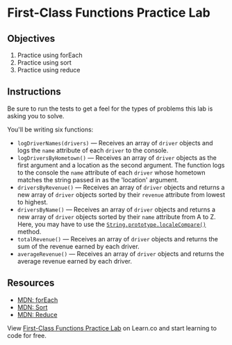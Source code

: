 # First-Class Functions Practice Lab

## Objectives
1. Practice using forEach
2. Practice using sort
3. Practice using reduce

## Instructions
Be sure to run the tests to get a feel for the types of problems this lab is
asking you to solve.

You'll be writing six functions:
* `logDriverNames(drivers)` — Receives an array of `driver` objects and logs the `name` attribute of each `driver` to the console.
* `logDriversByHometown()` — Receives an array of `driver` objects as the first argument and a location as the second argument. The function logs to the console the `name` attribute of each `driver` whose hometown matches the string passed in as the 'location' argument.
* `driversByRevenue()` — Receives an array of `driver` objects and returns a new array of `driver` objects sorted by their `revenue` attribute from lowest to highest.
* `driversByName()` — Receives an array of `driver` objects and returns a new array of `driver` objects sorted by their `name` attribute from A to Z. Here, you may have to use the [`String.prototype.localeCompare()`](https://developer.mozilla.org/en-US/docs/Web/JavaScript/Reference/Global_Objects/String/localeCompare) method.
* `totalRevenue()` — Receives an array of `driver` objects and returns the sum of the revenue earned by each driver.
* `averageRevenue()` — Receives an array of `driver` objects and returns the average revenue earned by each driver.

## Resources
- [MDN: forEach](https://developer.mozilla.org/en-US/docs/Web/JavaScript/Reference/Global_Objects/Array/forEach)
- [MDN: Sort](https://developer.mozilla.org/en-US/docs/Web/JavaScript/Reference/Global_Objects/Array/sort)
- [MDN: Reduce](https://developer.mozilla.org/en-US/docs/Web/JavaScript/Reference/Global_Objects/Array/Reduce)

<p class='util--hide'>View <a href='https://learn.co/lessons/js-advanced-first-class-functions-practice-lab'>First-Class Functions Practice Lab</a> on Learn.co and start learning to code for free.</p>
